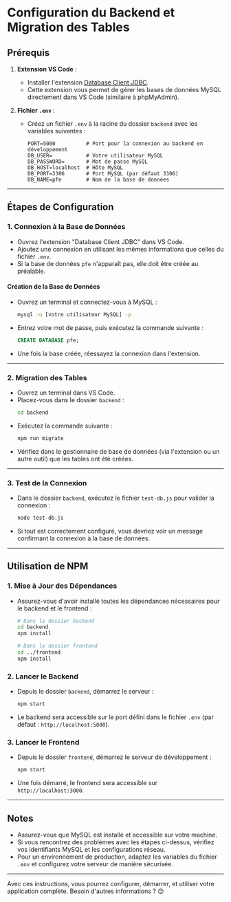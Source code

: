 # Configuration du Backend et Migration des Tables

## Prérequis
1. **Extension VS Code** :
   - Installer l'extension [Database Client JDBC](https://marketplace.visualstudio.com/items?itemName=cweijan.vscode-database-client).
   - Cette extension vous permet de gérer les bases de données MySQL directement dans VS Code (similaire à phpMyAdmin).

2. **Fichier `.env`** :
   - Créez un fichier `.env` à la racine du dossier `backend` avec les variables suivantes :
     ```env
     PORT=5000          # Port pour la connexion au backend en développement
     DB_USER=           # Votre utilisateur MySQL
     DB_PASSWORD=       # Mot de passe MySQL
     DB_HOST=localhost  # Hôte MySQL
     DB_PORT=3306       # Port MySQL (par défaut 3306)
     DB_NAME=pfe        # Nom de la base de données
     ```

---

## Étapes de Configuration

### 1. **Connexion à la Base de Données**
   - Ouvrez l'extension "Database Client JDBC" dans VS Code.
   - Ajoutez une connexion en utilisant les mêmes informations que celles du fichier `.env`.
   - Si la base de données `pfe` n'apparaît pas, elle doit être créée au préalable.

   #### Création de la Base de Données
   - Ouvrez un terminal et connectez-vous à MySQL :
     ```bash
     mysql -u [votre utilisateur MySQL] -p
     ```
   - Entrez votre mot de passe, puis exécutez la commande suivante :
     ```sql
     CREATE DATABASE pfe;
     ```
   - Une fois la base créée, réessayez la connexion dans l'extension.

---

### 2. **Migration des Tables**
   - Ouvrez un terminal dans VS Code.
   - Placez-vous dans le dossier `backend` :
     ```bash
     cd backend
     ```
   - Exécutez la commande suivante :
     ```bash
     npm run migrate
     ```
   - Vérifiez dans le gestionnaire de base de données (via l'extension ou un autre outil) que les tables ont été créées.

---

### 3. **Test de la Connexion**
   - Dans le dossier `backend`, exécutez le fichier `test-db.js` pour valider la connexion :
     ```bash
     node test-db.js
     ```
   - Si tout est correctement configuré, vous devriez voir un message confirmant la connexion à la base de données.

---

## Utilisation de NPM

### 1. **Mise à Jour des Dépendances**
   - Assurez-vous d'avoir installé toutes les dépendances nécessaires pour le backend et le frontend :
     ```bash
     # Dans le dossier backend
     cd backend
     npm install

     # Dans le dossier frontend
     cd ../frontend
     npm install
     ```

### 2. **Lancer le Backend**
   - Depuis le dossier `backend`, démarrez le serveur :
     ```bash
     npm start
     ```
   - Le backend sera accessible sur le port défini dans le fichier `.env` (par défaut : `http://localhost:5000`).

### 3. **Lancer le Frontend**
   - Depuis le dossier `frontend`, démarrez le serveur de développement :
     ```bash
     npm start
     ```
   - Une fois démarré, le frontend sera accessible sur `http://localhost:3000`.

---

## Notes
- Assurez-vous que MySQL est installé et accessible sur votre machine.
- Si vous rencontrez des problèmes avec les étapes ci-dessus, vérifiez vos identifiants MySQL et les configurations réseau.
- Pour un environnement de production, adaptez les variables du fichier `.env` et configurez votre serveur de manière sécurisée.

---

Avec ces instructions, vous pourrez configurer, démarrer, et utiliser votre application complète. Besoin d'autres informations ? 😊
